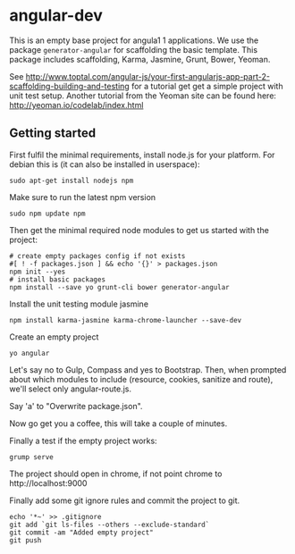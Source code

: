 # angular-dev

This is an empty base project for angula1 1 applications. We use 
the package `generator-angular` for scaffolding the basic template. 
This package includes scaffolding, Karma, Jasmine, Grunt, Bower, Yeoman.

See http://www.toptal.com/angular-js/your-first-angularjs-app-part-2-scaffolding-building-and-testing
for a tutorial get get a simple project with unit test setup. Another tutorial 
from the Yeoman site can be found here: http://yeoman.io/codelab/index.html

## Getting started
First fulfil the minimal requirements, install node.js for your platform. For
debian this is (it can also be installed in userspace):

    sudo apt-get install nodejs npm

Make sure to run the latest npm version

    sudo npm update npm

Then get the minimal required node modules to get us started with the project:

    # create empty packages config if not exists
    #[ ! -f packages.json ] && echo '{}' > packages.json 
    npm init --yes
    # install basic packages
    npm install --save yo grunt-cli bower generator-angular

Install the unit testing module jasmine

    npm install karma-jasmine karma-chrome-launcher --save-dev
    
Create an empty project

    yo angular

Let's say no to Gulp, Compass and yes to Bootstrap. Then, when prompted about which modules to include (resource, cookies, sanitize and route), we'll select only angular-route.js.

Say 'a' to "Overwrite package.json".

Now go get you a coffee, this will take a couple of minutes.

Finally a test if the empty project works:

    grump serve

The project should open in chrome, if not point chrome to http://localhost:9000

Finally add some git ignore rules and commit the project to git.

    echo '*~' >> .gitignore
    git add `git ls-files --others --exclude-standard`
    git commit -am "Added empty project"
    git push


